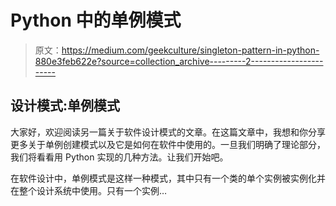 # Python 中的单例模式

> 原文：<https://medium.com/geekculture/singleton-pattern-in-python-880e3feb622e?source=collection_archive---------2----------------------->

## 设计模式:单例模式

大家好，欢迎阅读另一篇关于软件设计模式的文章。在这篇文章中，我想和你分享更多关于单例创建模式以及它是如何在软件中使用的。一旦我们明确了理论部分，我们将看看用 Python 实现的几种方法。让我们开始吧。

在软件设计中，单例模式是这样一种模式，其中只有一个类的单个实例被实例化并在整个设计系统中使用。只有一个实例…